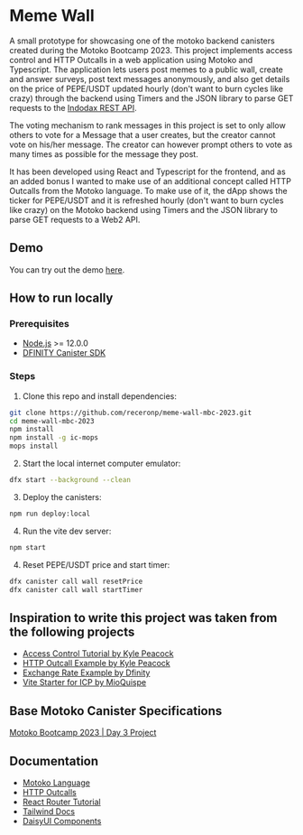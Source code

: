 # Meme Wall

A small prototype for showcasing one of the motoko backend canisters created during the Motoko Bootcamp 2023. This project implements access control and HTTP Outcalls in a web application using Motoko and Typescript. The application lets users post memes to a public wall, create and answer surveys, post text messages anonymously, and also get details on the price of PEPE/USDT updated hourly (don't want to burn cycles like crazy) through the backend using Timers and the JSON library to parse GET requests to the [Indodax REST API](https://github.com/btcid/indodax-official-api-docs/blob/master/Public-RestAPI.md).

The voting mechanism to rank messages in this project is set to only allow others to vote for a Message that a user creates, but the creator cannot vote on his/her message. The creator can however prompt others to vote as many times as possible for the message they post.

It has been developed using React and Typescript for the frontend, and as an added bonus I wanted to make use of an additional concept called HTTP Outcalls from the Motoko language. To make use of it, the dApp shows the ticker for PEPE/USDT and it is refreshed hourly (don't want to burn cycles like crazy) on the Motoko backend using Timers and the JSON library to parse GET requests to a Web2 API.


## Demo

You can try out the demo [here](https://7bjjl-oaaaa-aaaap-abb2a-cai.icp0.io).

## How to run locally

### Prerequisites

- [Node.js](https://nodejs.org/en/download/) >= 12.0.0
- [DFINITY Canister SDK](https://internetcomputer.org/docs/current/tutorials/deploy_sample_app)

### Steps

1. Clone this repo and install dependencies:

```bash
git clone https://github.com/receronp/meme-wall-mbc-2023.git
cd meme-wall-mbc-2023
npm install
npm install -g ic-mops
mops install
```

2. Start the local internet computer emulator:

```bash
dfx start --background --clean
```

3. Deploy the canisters:

```bash
npm run deploy:local
```

4. Run the vite dev server:

```bash
npm start
```

4. Reset PEPE/USDT price and start timer:

```bash
dfx canister call wall resetPrice
dfx canister call wall startTimer
```

## Inspiration to write this project was taken from the following projects

- [Access Control Tutorial by Kyle Peacock](https://github.com/krpeacock/access-control-tutorial)
- [HTTP Outcall Example by Kyle Peacock](https://github.com/krpeacock/motoko-outcalls-proxy)
- [Exchange Rate Example by Dfinity](https://github.com/dfinity/examples/tree/master/motoko/exchange_rate)
- [Vite Starter for ICP by MioQuispe](https://github.com/MioQuispe/create-ic-app)


## Base Motoko Canister Specifications

[Motoko Bootcamp 2023 | Day 3 Project](https://github.com/motoko-bootcamp/motoko-starter/tree/main/days/day-3/project)


## Documentation

- [Motoko Language](https://internetcomputer.org/docs/current/motoko/main/motoko)
- [HTTP Outcalls](https://internetcomputer.org/docs/current/developer-docs/integrations/http_requests/http_requests-how-it-works)
- [React Router Tutorial](https://reactrouter.com/en/main/start/tutorial)
- [Tailwind Docs](https://tailwindcss.com/docs/installation)
- [DaisyUI Components](https://daisyui.com/docs/install)
